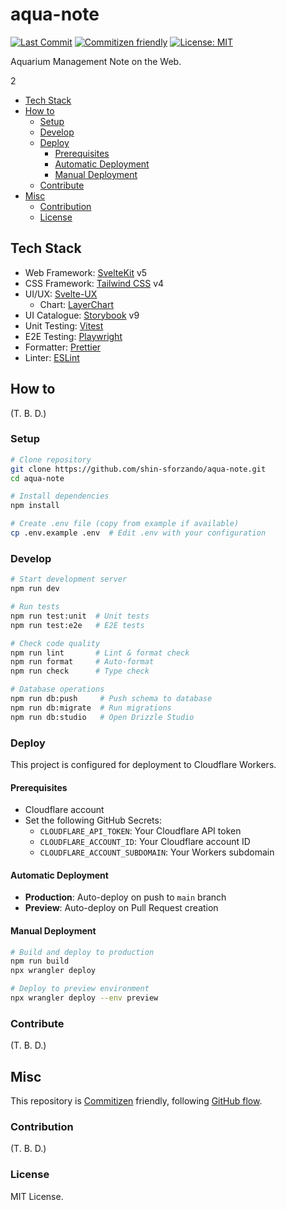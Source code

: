 # aqua-note

<!-- Badges -->

[![Last Commit](https://img.shields.io/github/last-commit/shin-sforzando/aqua-note)](https://github.com/shin-sforzando/aqua-note/graphs/commit-activity)
[![Commitizen friendly](https://img.shields.io/badge/commitizen-friendly-brightgreen.svg)](http://commitizen.github.io/cz-cli/)
[![License: MIT](https://img.shields.io/badge/License-MIT-yellow.svg)](https://opensource.org/licenses/MIT)

<!-- Synopsis -->

Aquarium Management Note on the Web.

<!-- TOC -->2

- [Tech Stack](#tech-stack)
- [How to](#how-to)
  - [Setup](#setup)
  - [Develop](#develop)
  - [Deploy](#deploy)
    - [Prerequisites](#prerequisites)
    - [Automatic Deployment](#automatic-deployment)
    - [Manual Deployment](#manual-deployment)
  - [Contribute](#contribute)
- [Misc](#misc)
  - [Contribution](#contribution)
  - [License](#license)

## Tech Stack

- Web Framework: [SvelteKit](https://svelte.jp) v5
- CSS Framework: [Tailwind CSS](https://tailwindcss.com) v4
- UI/UX: [Svelte-UX](https://svelte-ux.techniq.dev)
  - Chart: [LayerChart](https://www.layerchart.com)
- UI Catalogue: [Storybook](https://storybook.js.org) v9
- Unit Testing: [Vitest](https://vitest.dev)
- E2E Testing: [Playwright](https://playwright.dev)
- Formatter: [Prettier](https://prettier.io)
- Linter: [ESLint](https://eslint.org)

## How to

(T. B. D.)

### Setup

```bash
# Clone repository
git clone https://github.com/shin-sforzando/aqua-note.git
cd aqua-note

# Install dependencies
npm install

# Create .env file (copy from example if available)
cp .env.example .env  # Edit .env with your configuration
```

### Develop

```bash
# Start development server
npm run dev

# Run tests
npm run test:unit  # Unit tests
npm run test:e2e   # E2E tests

# Check code quality
npm run lint       # Lint & format check
npm run format     # Auto-format
npm run check      # Type check

# Database operations
npm run db:push     # Push schema to database
npm run db:migrate  # Run migrations
npm run db:studio   # Open Drizzle Studio
```

### Deploy

This project is configured for deployment to Cloudflare Workers.

#### Prerequisites

- Cloudflare account
- Set the following GitHub Secrets:
  - `CLOUDFLARE_API_TOKEN`: Your Cloudflare API token
  - `CLOUDFLARE_ACCOUNT_ID`: Your Cloudflare account ID
  - `CLOUDFLARE_ACCOUNT_SUBDOMAIN`: Your Workers subdomain

#### Automatic Deployment

- **Production**: Auto-deploy on push to `main` branch
- **Preview**: Auto-deploy on Pull Request creation

#### Manual Deployment

```bash
# Build and deploy to production
npm run build
npx wrangler deploy

# Deploy to preview environment
npx wrangler deploy --env preview
```

### Contribute

(T. B. D.)

## Misc

This repository is [Commitizen](https://commitizen.github.io/cz-cli/) friendly, following [GitHub flow](https://docs.github.com/en/get-started/quickstart/github-flow).

### Contribution

(T. B. D.)

### License

MIT License.
